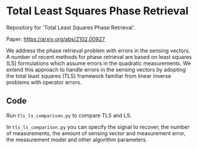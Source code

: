 # Total Least Squares Phase Retrieval

Repository for 'Total Least Squares Phase Retrieval'.

Paper: <https://arxiv.org/abs/2102.00927>

We address the phase retrieval problem with errors in the sensing vectors. 
A number of recent methods for phase retrieval are based on least squares (LS) formulations which
assume errors in the quadratic measurements. 
We extend this approach to handle errors in the sensing vectors by adopting the total least squares
(TLS) framework familiar from linear inverse problems with operator errors.

## Code
Run ```tls_ls_comparison.py``` to compare TLS and LS.

In ```tls_ls_comparison.py``` you can specify the signal to recover, the number of measurements, the
amount of sensing vector and measurement error, the measurement model and other algorithm parameters.
